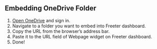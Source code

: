 ## Embedding OneDrive Folder

1. <a href="{{ curItem.homeUrl|e }}" rel="noopener noreferrer" target="_blank">Open OneDrive</a> and sign in.
2. Navigate to a folder you want to embed into Freeter dashboard.
3. Copy the URL from the browser’s address bar.
4. Paste it to the URL field of Webpage widget on Freeter dashboard.
5. Done!

